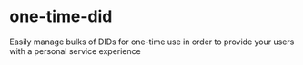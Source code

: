 # one-time-did
Easily manage bulks of DIDs for one-time use in order to provide your users with a personal service experience

